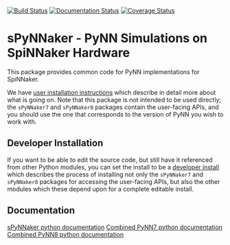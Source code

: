 [![Build Status](https://travis-ci.org/SpiNNakerManchester/sPyNNaker.svg?branch=master)](https://travis-ci.org/SpiNNakerManchester/sPyNNaker)
[![Documentation Status](https://readthedocs.org/projects/spynnaker/badge/?version=master)](https://spynnaker.readthedocs.io/en/master/?badge=master)
[![Coverage Status](https://coveralls.io/repos/github/SpiNNakerManchester/sPyNNaker/badge.svg?branch=master)](https://coveralls.io/github/SpiNNakerManchester/sPyNNaker?branch=master)

sPyNNaker - PyNN Simulations on SpiNNaker Hardware
==================================================
This package provides common code for PyNN implementations for SpiNNaker.

We have [user installation instructions](http://spinnakermanchester.github.io/)
which describe in detail more about what is going on. Note that this package is
not intended to be used directly; the `sPyNNaker7` and `sPyNNaker8` packages
contain the user-facing APIs, and you should use the one that corresponds to
the version of PyNN you wish to work with.

Developer Installation
----------------------
If you want to be able to edit the source code, but still have it referenced
from other Python modules, you can set the install to be a
[developer install](http://spinnakermanchester.github.io/development/devenv.html)
which describes the process of installing not only the `sPyNNaker7` and `sPyNNaker8`
packages for accessing the user-facing APIs, but also the other modules which these
depend upon for a complete editable install.


Documentation
-------------
[sPyNNaker python documentation](http://spynnaker.readthedocs.io)
[Combined PyNN7 python documentation](http://spinnaker7manchester.readthedocs.io)
[Combined PyNN8 python documentation](http://spinnaker8manchester.readthedocs.io)
